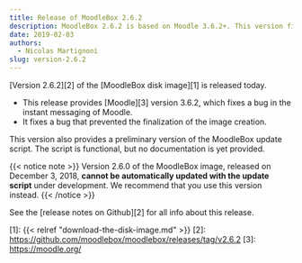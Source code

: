 ```yaml
---
title: Release of MoodleBox 2.6.2
description: MoodleBox 2.6.2 is based on Moodle 3.6.2+. This version fixes a bug that prevented the finalization of the image creation.
date: 2019-02-03
authors:
  - Nicolas Martignoni
slug: version-2.6.2
---
```


[Version 2.6.2][2] of the [MoodleBox disk image][1] is released today.

  - This release provides [Moodle][3] version 3.6.2, which fixes a bug in the instant messaging of Moodle.
  - It fixes a bug that prevented the finalization of the image creation.

This version also provides a preliminary version of the MoodleBox update script. The script is functional, but no documentation is yet provided.

{{< notice note >}}
Version 2.6.0 of the MoodleBox image, released on December 3, 2018, __cannot be automatically updated with the update script__ under development. We recommend that you use this version instead.
{{< /notice >}}

See the [release notes on Github][2] for all info about this release.

 [1]: {{< relref "download-the-disk-image.md" >}}
 [2]: https://github.com/moodlebox/moodlebox/releases/tag/v2.6.2
 [3]: https://moodle.org/
